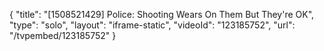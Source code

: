 {
    "title": "[1508521429] Police: Shooting Wears On Them But They're OK",
    "type": "solo",
    "layout": "iframe-static",
    "videoId": "123185752",
    "url": "\/tvpembed\/123185752"
}